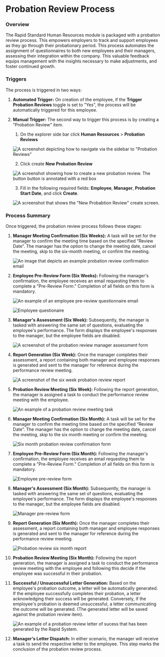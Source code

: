 # Probation Review Process

### Overview

The Rapid Standard Human Resources module is packaged with a probation review process. This empowers employers to track and support employees as they go through their probationary period. This process automates the assignment of questionnaires to both new employees and their managers, assessing their integration within the company. This valuable feedback equips management with the insights necessary to make adjustments, and foster continued growth.

### Triggers

The process is triggered in two ways:

1. **Automated Trigger:** On creation of the employee, if the **Trigger Probation Reviews** toggle is set to "Yes", the process will be automatically triggered for this employee.
2. **Manual Trigger:** The second way to trigger this process is by creating a “Probation Review” item.
    1. On the explorer side bar click **Human Resources** &gt; **Probation Reviews** 
    
    ![A screenshot depicting how to navigate via the sidebar to "Probation Reviews"](<Sidebar navigate to probation reviews.png>)

    2. Click create **New Probation Review**
    
    ![A screenshot showing how to create a new probation review. The button button is annotated with a red box](<Create new probation review button highlighted.png>)

    3. Fill in the following required fields: **Employee**, **Manager**, **Probation Start Date**, and click **Create**. 

    ![A screenshot that shows the "New Probabtion Review" create screen.](<New probation review create screen.png>)    

### Process Summary

Once triggered, the probation review process follows these stages:

1. **Manager Meeting Confirmation (Six Weeks):** A task will be set for the manager to confirm the meeting time based on the specified “Review Date”. The manager has the option to change the meeting date, cancel the meeting, skip to the six-month meeting, or confirm the meeting. 

    ![An image that depicts an example probation review confirmation email](<Probation review confirmation email.png>)

2. **Employee Pre-Review Form (Six Weeks):** Following the manager's confirmation, the employee receives an email requesting them to complete a "Pre-Review Form." Completion of all fields on this form is mandatory.  

    ![An example of an employee pre-review questionnaire email](<Employee pre review questionaire email.png>)
    
    ![Employee questionaire](<Employee questionaire.png>)

3. **Manager's Assessment (Six Week):** Subsequently, the manager is tasked with answering the same set of questions, evaluating the employee's performance. The form displays the employee's responses to the manager, but the employee fields are disabled.  

    ![A screenshot of the probation review manager assessment form](<Probation review manager assessment form.png>)

4. **Report Generation (Six Week):** Once the manager completes their assessment, a report containing both manager and employee responses is generated and sent to the manager for reference during the performance review meeting.  

    ![A screenshot of the six week probation review report](<Six week probation review report.png>)

5. **Probation Review Meeting (Six Week):** Following the report generation, the manager is assigned a task to conduct the performance review meeting with the employee.  

    ![An example of a probation review meeting task](<Probation review meeting task.png>)

6. **Manager Meeting Confirmation (Six Month):** A task will be set for the manager to confirm the meeting time based on the specified “Review Date”. The manager has the option to change the meeting date, cancel the meeting, skip to the six month meeting or confirm the meeting.  

    ![Six month probation review confirmation form](<Six month probation review confirmation form.png>)
    
7. **Employee Pre-Review Form (Six Month):** Following the manager's confirmation, the employee receives an email requesting them to complete a "Pre-Review Form." Completion of all fields on this form is mandatory.  

    ![Employee pre-review form](<Employee pre review form.png>)

8. **Manager's Assessment (Six Month):** Subsequently, the manager is tasked with answering the same set of questions, evaluating the employee's performance. The form displays the employee's responses to the manager, but the employee fields are disabled.  

    ![Manager pre-review form](<Manager pre review form.png>)

9. **Report Generation (Six Month):** Once the manager completes their assessment, a report containing both manager and employee responses is generated and sent to the manager for reference during the performance review meeting.  

    ![Probation review six month report](<Probation review six month report.png>)

10. **Probation Review Meeting (Six Month):** Following the report generation, the manager is assigned a task to conduct the performance review meeting with the employee and following this decide if the employee was successful in their probation.

11. **Successful / Unsuccessful Letter Generation:** Based on the employee's probation outcome, a letter will be automatically generated. If the employee successfully completes their probation, a letter acknowledging their success will be generated. Conversely, if the employee's probation is deemed unsuccessful, a letter communicating the outcome will be generated. (The generated letter will be saved against the probation review item).  

    ![An example of a probation review letter of sucess that has been generated by the Rapid System.](<Probation review Letter of sucess.png>)
    
12. **Manager's Letter Dispatch:** In either scenario, the manager will receive a task to send the respective letter to the employee. This step marks the conclusion of the probation review process.